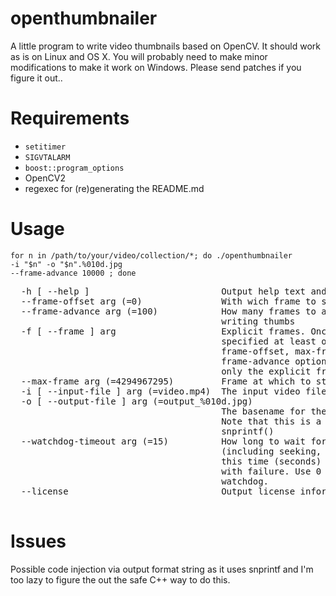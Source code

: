 # openthumbnailer

A little program to write video thumbnails based on OpenCV. It should work as is on Linux and OS X. You will probably need to make minor modifications to make it work on Windows. Please send patches if you figure it out..

# Requirements

* <code>setitimer</code>
* <code>SIGVTALARM</code>
* <code>boost::program_options</code>
* OpenCV2
* regexec for (re)generating the README.md

# Usage

<code>for n in /path/to/your/video/collection/*; do ./openthumbnailer -i "$n" -o "$n".%010d.jpg --frame-advance 10000 ; done</code>

<pre>
  -h [ --help ]                         Output help text and exit successfully
  --frame-offset arg (=0)               With wich frame to start writing thumbs
  --frame-advance arg (=100)            How many frames to advance between 
                                        writing thumbs
  -f [ --frame ] arg                    Explicit frames. Once --frame is 
                                        specified at least once, then the 
                                        frame-offset, max-frame and 
                                        frame-advance options are ignored and 
                                        only the explicit frames are processed.
  --max-frame arg (=4294967295)         Frame at which to stop processing
  -i [ --input-file ] arg (=video.mp4)  The input video file name
  -o [ --output-file ] arg (=output_%010d.jpg)
                                        The basename for the output thumbnails.
                                        Note that this is a format string for 
                                        snprintf()
  --watchdog-timeout arg (=15)          How long to wait for processing a frame
                                        (including seeking, etc) to finish. If 
                                        this time (seconds) is exceeded abort 
                                        with failure. Use 0 to disable the 
                                        watchdog.
  --license                             Output license information

</pre>

# Issues

Possible code injection via output format string as it uses snprintf and I'm too lazy to figure the out the safe C++ way to do this.
